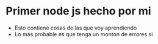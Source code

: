 # Primer node js hecho por mi

* Esto contiene cosas de las que voy aprendiendo
* Lo más probable es que tenga un monton de errores si